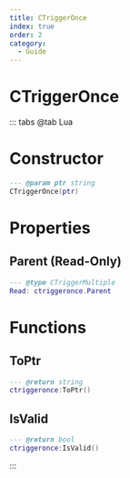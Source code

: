 ```yaml
---
title: CTriggerOnce
index: true
order: 2
category:
  - Guide
---
```


# CTriggerOnce

::: tabs
@tab Lua
# Constructor
```lua
--- @param ptr string
CTriggerOnce(ptr)
```
# Properties
## Parent (Read-Only)
```lua
--- @type CTriggerMultiple
Read: ctriggeronce.Parent
```
# Functions
## ToPtr
```lua
--- @return string
ctriggeronce:ToPtr()
```
## IsValid
```lua
--- @return bool
ctriggeronce:IsValid()
```

:::